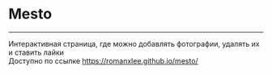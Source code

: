 # Mesto  

______  

Интерактивная страница, где можно добавлять фотографии, удалять их и ставить лайки  
Доступно по ссылке https://romanxlee.github.io/mesto/
